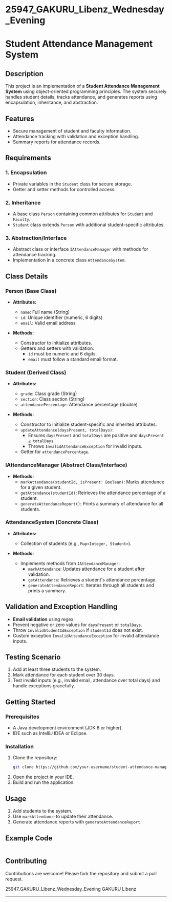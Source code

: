# 25947_GAKURU_Libenz_Wednesday_Evening
# Student Attendance Management System

## Description
This project is an implementation of a **Student Attendance Management System** using object-oriented programming principles. The system securely handles student details, tracks attendance, and generates reports using encapsulation, inheritance, and abstraction.

## Features
- Secure management of student and faculty information.
- Attendance tracking with validation and exception handling.
- Summary reports for attendance records.

## Requirements
### 1. **Encapsulation**
   - Private variables in the `Student` class for secure storage.
   - Getter and setter methods for controlled access.

### 2. **Inheritance**
   - A base class `Person` containing common attributes for `Student` and `Faculty`.
   - `Student` class extends `Person` with additional student-specific attributes.

### 3. **Abstraction/Interface**
   - Abstract class or interface `IAttendanceManager` with methods for attendance tracking.
   - Implementation in a concrete class `AttendanceSystem`.

## Class Details
### Person (Base Class)
- **Attributes:**
  - `name`: Full name (String)
  - `id`: Unique identifier (numeric, 6 digits)
  - `email`: Valid email address

- **Methods:**
  - Constructor to initialize attributes.
  - Getters and setters with validation:
    - `id` must be numeric and 6 digits.
    - `email` must follow a standard email format.

### Student (Derived Class)
- **Attributes:**
  - `grade`: Class grade (String)
  - `section`: Class section (String)
  - `attendancePercentage`: Attendance percentage (double)

- **Methods:**
  - Constructor to initialize student-specific and inherited attributes.
  - `updateAttendance(daysPresent, totalDays)`:
    - Ensures `daysPresent` and `totalDays` are positive and `daysPresent ≤ totalDays`.
    - Throws `InvalidAttendanceException` for invalid inputs.
  - Getter for `attendancePercentage`.

### IAttendanceManager (Abstract Class/Interface)
- **Methods:**
  - `markAttendance(studentId, isPresent: Boolean)`: Marks attendance for a given student.
  - `getAttendance(studentId)`: Retrieves the attendance percentage of a student.
  - `generateAttendanceReport()`: Prints a summary of attendance for all students.

### AttendanceSystem (Concrete Class)
- **Attributes:**
  - Collection of students (e.g., `Map<Integer, Student>`).

- **Methods:**
  - Implements methods from `IAttendanceManager`:
    - `markAttendance`: Updates attendance for a student after validation.
    - `getAttendance`: Retrieves a student's attendance percentage.
    - `generateAttendanceReport`: Iterates through all students and prints a summary.

## Validation and Exception Handling
- **Email validation** using regex.
- Prevent negative or zero values for `daysPresent` or `totalDays`.
- Throw `InvalidStudentIdException` if `studentId` does not exist.
- Custom exception `InvalidAttendanceException` for invalid attendance inputs.

## Testing Scenario
1. Add at least three students to the system.
2. Mark attendance for each student over 30 days.
3. Test invalid inputs (e.g., invalid email, attendance over total days) and handle exceptions gracefully.

## Getting Started
### Prerequisites
- A Java development environment (JDK 8 or higher).
- IDE such as IntelliJ IDEA or Eclipse.

### Installation
1. Clone the repository:
    ```bash
    git clone https://github.com/your-username/student-attendance-management.git
    ```
2. Open the project in your IDE.
3. Build and run the application.

## Usage
1. Add students to the system.
2. Use `markAttendance` to update their attendance.
3. Generate attendance reports with `generateAttendanceReport`.

## Example Code
```java

```

## Contributing
Contributions are welcome! Please fork the repository and submit a pull request.

25947_GAKURU_Libenz_Wednesday_Evening
GAKURU Libenz


---



